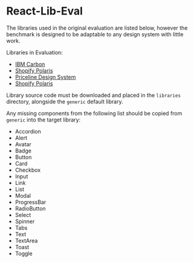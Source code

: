 # React-Lib-Eval

The libraries used in the original evaluation are listed below, however the benchmark is designed to be adaptable to any design system with little work.

Libraries in Evaluation:
- [IBM Carbon](https://github.com/carbon-design-system/carbon/tree/main)
- [Shopify Polaris](https://github.com/Shopify/polaris)
- [Priceline Design System](https://github.com/priceline/design-system)
- [Shopify Polaris](https://github.com/themesberg/flowbite-react/tree/main)

Library source code must be downloaded and placed in the `libraries` directory, alongside the `generic` default library.

Any missing components from the following list should be copied from `generic` into the target library:

 - Accordion
 - Alert
 - Avatar
 - Badge
 - Button
 - Card
 - Checkbox
 - Input
 - Link
 - List
 - Modal
 - ProgressBar
 - RadioButton
 - Select
 - Spinner
 - Tabs
 - Text
 - TextArea
 - Toast
 - Toggle